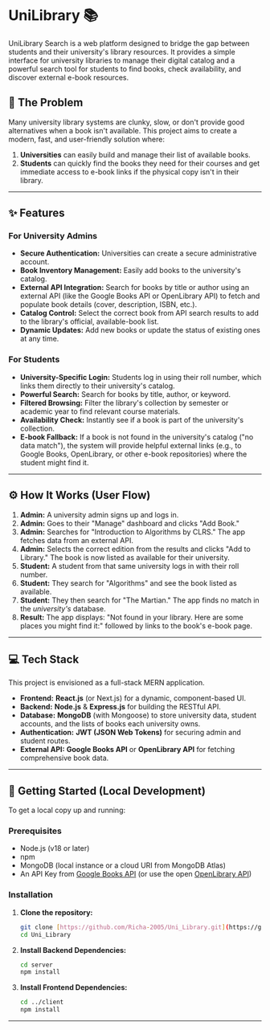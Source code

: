 # UniLibrary 📚

UniLibrary Search is a web platform designed to bridge the gap between students and their university's library resources. It provides a simple interface for university libraries to manage their digital catalog and a powerful search tool for students to find books, check availability, and discover external e-book resources.

## 🚀 The Problem

Many university library systems are clunky, slow, or don't provide good alternatives when a book isn't available. This project aims to create a modern, fast, and user-friendly solution where:
1.  **Universities** can easily build and manage their list of available books.
2.  **Students** can quickly find the books they need for their courses and get immediate access to e-book links if the physical copy isn't in their library.

---

## ✨ Features

### For University Admins
* **Secure Authentication:** Universities can create a secure administrative account.
* **Book Inventory Management:** Easily add books to the university's catalog.
* **External API Integration:** Search for books by title or author using an external API (like the Google Books API or OpenLibrary API) to fetch and populate book details (cover, description, ISBN, etc.).
* **Catalog Control:** Select the correct book from API search results to add to the library's official, available-book list.
* **Dynamic Updates:** Add new books or update the status of existing ones at any time.

### For Students
* **University-Specific Login:** Students log in using their roll number, which links them directly to their university's catalog.
* **Powerful Search:** Search for books by title, author, or keyword.
* **Filtered Browsing:** Filter the library's collection by semester or academic year to find relevant course materials.
* **Availability Check:** Instantly see if a book is part of the university's collection.
* **E-book Fallback:** If a book is not found in the university's catalog ("no data match"), the system will provide helpful external links (e.g., to Google Books, OpenLibrary, or other e-book repositories) where the student might find it.

---

## ⚙️ How It Works (User Flow)

1.  **Admin:** A university admin signs up and logs in.
2.  **Admin:** Goes to their "Manage" dashboard and clicks "Add Book."
3.  **Admin:** Searches for "Introduction to Algorithms by CLRS." The app fetches data from an external API.
4.  **Admin:** Selects the correct edition from the results and clicks "Add to Library." The book is now listed as available for their university.
5.  **Student:** A student from that same university logs in with their roll number.
6.  **Student:** They search for "Algorithms" and see the book listed as available.
7.  **Student:** They then search for "The Martian." The app finds no match in the *university's* database.
8.  **Result:** The app displays: "Not found in your library. Here are some places you might find it:" followed by links to the book's e-book page.

---

## 💻 Tech Stack

This project is envisioned as a full-stack MERN application.

* **Frontend:** **React.js** (or Next.js) for a dynamic, component-based UI.
* **Backend:** **Node.js** & **Express.js** for building the RESTful API.
* **Database:** **MongoDB** (with Mongoose) to store university data, student accounts, and the lists of books each university owns.
* **Authentication:** **JWT (JSON Web Tokens)** for securing admin and student routes.
* **External API:** **Google Books API** or **OpenLibrary API** for fetching comprehensive book data.

---

## 🔧 Getting Started (Local Development)

To get a local copy up and running:

### Prerequisites
* Node.js (v18 or later)
* npm
* MongoDB (local instance or a cloud URI from MongoDB Atlas)
* An API Key from [Google Books API](https://developers.google.com/books) (or use the open [OpenLibrary API](https://openlibrary.org/developers/api))

### Installation

1.  **Clone the repository:**
    ```sh
    git clone [https://github.com/Richa-2005/Uni_Library.git](https://github.com/Richa-2005/Uni_Library.git)
    cd Uni_Library
    ```

2.  **Install Backend Dependencies:**
    ```sh
    cd server
    npm install
    ```

3.  **Install Frontend Dependencies:**
    ```sh
    cd ../client
    npm install
    ```

---
